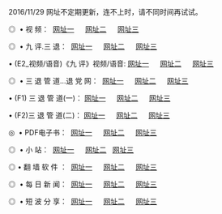 2016/11/29 网址不定期更新，连不上时，请不同时间再试试。
<p>◎   • 视 频： 
<a href="http://268.tobuy.us/tv/" target="_blank">网址一</a> 　 
<a href="http://268.tobuy.us/9018.html" target="_blank">网址二</a> 　 
<a href="http://268.tobuy.us/9449.html" target="_blank">网址三</a></p>
<p>◎   • 九 评.三 退：  
<a href="http://268.tobuy.us/tt/" target="_blank">网址一</a> 　 
<a href="http://268.tobuy.us/v2/" target="_blank">网址二</a> 　 
<a href="http://268.tobuy.us/t/" target="_blank">网址三</a> 　</p>
<p>  • (E2_视频/语音)《九 评》视频/语音: 
<a href="http://268.tobuy.us/7738.html" target="_blank">网址一</a> 　 
<a href="http://268.tobuy.us/7614.html" target="_blank">网址二</a> 　 
<a href="http://268.tobuy.us/7633.html" target="_blank">网址三</a></p>
<p>◎   • 三 退 管 道...退 党 网：  
<a href="http://268.tobuy.us/go/8/" target="_blank">网址一</a> 　 
<a href="http://268.tobuy.us/go/8/" target="_blank">网址二</a> 　 
<a href="http://268.tobuy.us/go/8/" target="_blank">网址三</a></p>
<p>  • (F1) 三 退 管 道(一)： 
<a href="http://268.tobuy.us/dd/" target="_blank">网址一</a> 　 
<a href="http://268.tobuy.us/dd/" target="_blank">网址二</a> 　 
<a href="http://268.tobuy.us/dd/" target="_blank">网址三</a></p>
<p>  • (F2)三 退 管 道(二)： 
<a href="http://268.tobuy.us/d/" target="_blank">网址一</a> 　 
<a href="http://268.tobuy.us/d/" target="_blank">网址二</a> 　 
<a href="http://268.tobuy.us/d/" target="_blank">网址三</a></p>
<p>◎   • PDF电子书：  
<a href="http://268.tobuy.us/p/" target="_blank">网址一</a> 　 
<a href="http://268.tobuy.us/p/" target="_blank">网址二</a> 　 
<a href="http://268.tobuy.us/p/" target="_blank">网址三</a></p>
<p>◎ </span>  •  小 站：  
<a href="http://268.tobuy.us/" target="_blank">网址一</a> 　 
<a href="http://268.tobuy.us/" target="_blank">网址二</a>   
<a href="http://268.tobuy.us/" target="_blank">网址三</a></p>
<p>◎  • 翻 墙 软 件 ：  
<a href="http://268.tobuy.us/ff/" target="_blank">网址一</a> 　 
<a href="http://268.tobuy.us/ff/" target="_blank">网址二</a> 　 
<a href="http://268.tobuy.us/ff/" target="_blank">网址三</a></p>
<p>◎ </span>  • 每 日 新 闻：  
<a href="http://268.tobuy.us/day/" target="_blank">网址一</a> 　 
<a href="http://268.tobuy.us/day/" target="_blank">网址二</a> 　 
<a href="http://268.tobuy.us/day/" target="_blank">网址三</a></p>
<p>◎ </span>  • 短 波 分 享：  
<a href="http://268.tobuy.us/h/" target="_blank">网址一</a> 　 
<a href="http://268.tobuy.us/h/" target="_blank">网址二</a> 　 
<a href="http://268.tobuy.us/h/" target="_blank">网址三</a></p>
